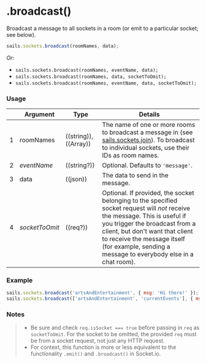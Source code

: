# .broadcast()

Broadcast a message to all sockets in a room (or emit to a particular socket; see below).

```javascript
sails.sockets.broadcast(roomNames, data);
```

_Or:_
+ `sails.sockets.broadcast(roomNames, eventName, data);`
+ `sails.sockets.broadcast(roomNames, data, socketToOmit);`
+ `sails.sockets.broadcast(roomNames, eventName, data, socketToOmit);`


### Usage

|   |          Argument           | Type                | Details
|---| --------------------------- | ------------------- | -----------
| 1 |        roomNames              | ((string)), ((Array))          | The name of one or more rooms to broadcast a message in (see [sails.sockets.join](http://sailsjs.org/documentation/reference/websockets/sails.sockets/sails.sockets.join.html)).  To broadcast to individual sockets, use their IDs as room names.
| 2 |        _eventName_            | ((string?))          | Optional. Defaults to `'message'`.
| 3 |        data                   | ((json))          | The data to send in the message.
| 4 |        _socketToOmit_         | ((req?))          | Optional. If provided, the socket belonging to the specified socket request will *not* receive the message.  This is useful if you trigger the broadcast from a client, but don't want that client to receive the message itself (for example, sending a message to everybody else in a chat room).


### Example

```javascript
sails.sockets.broadcast('artsAndEntertainment', { msg: 'Hi there!' });
sails.sockets.broadcast(['artsAndEntertainment', 'currentEvents'], { msg: 'Hola!' });
```

### Notes
> + Be sure and check `req.isSocket === true` before passing in `req` as `socketToOmit`. For the socket to be omitted, the provided `req` must be from a socket request, not just any HTTP request.
> + For context, this function is more or less equivalent to the functionality `.emit()` and `.broadcast()` in Socket.io.


<docmeta name="displayName" value=".broadcast()">
<docmeta name="pageType" value="method">

